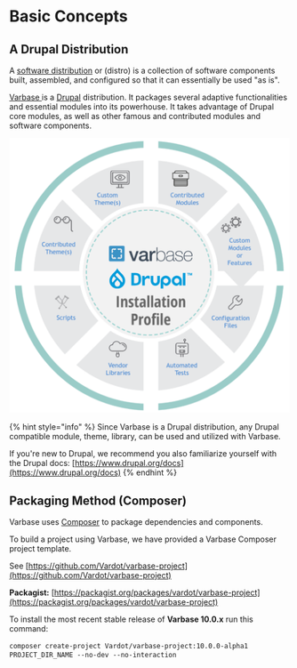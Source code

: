 # Basic Concepts

## A Drupal Distribution

A [software distribution](https://en.wikipedia.org/wiki/Software\_distribution) or (distro) is a collection of software components built, assembled, and configured so that it can essentially be used "as is".

[Varbase ](https://www.vardot.com/blog/essential-things-know-about-varbase)is a [Drupal](https://en.wikipedia.org/wiki/Drupal) distribution. It packages several adaptive functionalities and essential modules into its powerhouse. It takes advantage of Drupal core modules, as well as other famous and contributed modules and software components.

![](<../../.gitbook/assets/Screen Shot 2020-08-27 at 2.04.10 PM.png>)

{% hint style="info" %}
Since Varbase is a Drupal distribution, any Drupal compatible module, theme, library, can be used and utilized with Varbase.

If you're new to Drupal, we recommend you also familiarize yourself with the Drupal docs: [https://www.drupal.org/docs](https://www.drupal.org/docs)
{% endhint %}

## Packaging Method (Composer)

Varbase uses [Composer](https://getcomposer.org/) to package dependencies and components.&#x20;

To build a project using Varbase, we have provided a Varbase Composer project template.

See [https://github.com/Vardot/varbase-project](https://github.com/Vardot/varbase-project)

**Packagist:** [https://packagist.org/packages/vardot/varbase-project](https://packagist.org/packages/vardot/varbase-project)

To install the most recent stable release of **Varbase 10.0.x** run this command:

```
composer create-project Vardot/varbase-project:10.0.0-alpha1 PROJECT_DIR_NAME --no-dev --no-interaction
```
